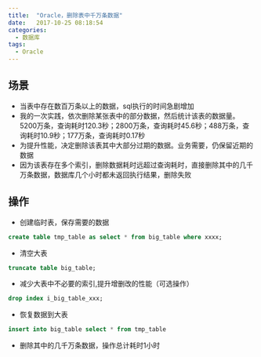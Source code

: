 ```yaml
---
title:  "Oracle，删除表中千万条数据"
date:   2017-10-25 08:18:54
categories: 
  - 数据库
tags:
  - Oracle
---
```


## 场景

* 当表中存在数百万条以上的数据，sql执行的时间急剧增加
* 我的一次实践，依次删除某张表中的部分数据，然后统计该表的数据量。5200万条，查询耗时120.3秒；2800万条，查询耗时45.6秒；488万条，查询耗时10.9秒；177万条，查询耗时0.17秒
* 为提升性能，决定删除该表其中大部分过期的数据。业务需要，仍保留近期的数据
* 因为该表存在多个索引，删除数据耗时远超过查询耗时，直接删除其中的几千万条数据，数据库几个小时都未返回执行结果，删除失败

## 操作

* 创建临时表，保存需要的数据
```sql
create table tmp_table as select * from big_table where xxxx;
```

* 清空大表
```sql
truncate table big_table;
```

* 减少大表中不必要的索引,提升增删改的性能（可选操作）
```sql
drop index i_big_table_xxx;
```

* 恢复数据到大表
```sql
insert into big_table select * from tmp_table
```

* 删除其中的几千万条数据，操作总计耗时1小时
